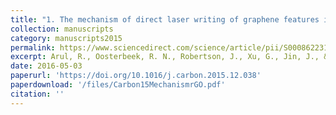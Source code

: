 ```yaml
---
title: "1. The mechanism of direct laser writing of graphene features into graphene oxide films involves photoreduction and thermally assisted structural rearrangement"
collection: manuscripts
category: manuscripts2015
permalink: https://www.sciencedirect.com/science/article/pii/S0008622315305182
excerpt: Arul, R., Oosterbeek, R. N., Robertson, J., Xu, G., Jin, J., & Simpson, M. C. (2016). The mechanism of direct laser writing of graphene features into graphene oxide films involves photoreduction and thermally assisted structural rearrangement. Carbon, 99, 423-431.
date: 2016-05-03
paperurl: 'https://doi.org/10.1016/j.carbon.2015.12.038'
paperdownload: '/files/Carbon15MechanismrGO.pdf'
citation: ''
---
```

